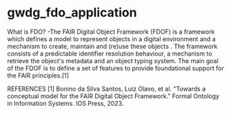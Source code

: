 # gwdg_fdo_application

What is FDO?
-The FAIR Digital Object Framework (FDOF) is a framework which defines a model to represent objects in a digital environment and a mechanism to create, maintain and (re)use these objects . The framework consists of a predictable identifier resolution behaviour, a mechanism to retrieve the object's metadata and an object typing system. The main goal of the FDOF is to define a set of features to provide foundational support for the FAIR principles.[1]



REFERENCES
[1] Bonino da Silva Santos, Luiz Olavo, et al. "Towards a conceptual model for the FAIR Digital Object Framework." Formal Ontology in Information Systems. IOS Press, 2023.
